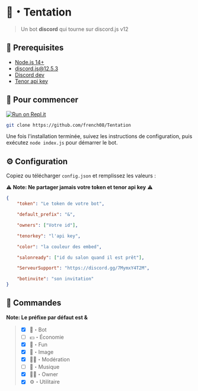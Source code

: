 # 🥀・Tentation

> Un bot **discord** qui tourne sur discord.js v12

## 🚧 Prerequisites 

- [Node.js 14+](https://nodejs.org/en/download/)
- [discord.js@12.5.3](https://www.npmjs.com/package/discord.js/v/12.5.3)
- [Discord dev](https://discord.com/developers/applications)
- [Tenor api key](https://tenor.com/developer/keyregistration)
## 🚀 Pour commencer

[![Run on Repl.it](https://repl.it/badge/github/french08/Tentation)](https://repl.it/github/french08/Tentation)

```sh
git clone https://github.com/french08/Tentation
```

Une fois l'installation terminée, suivez les instructions de configuration, puis exécutez `node index.js` pour démarrer le bot.

## ⚙️ Configuration

Copiez ou télécharger `config.json` et remplissez les valeurs :

⚠️ **Note: Ne partager jamais votre token et tenor api key** ⚠️

```json
{
    "token": "Le token de votre bot",

    "default_prefix": "&", 

    "owners": ["Votre id"], 

    "tenorkey": "l'api key",

    "color": "la couleur des embed",

    "salonready": ["id du salon quand il est prêt"],

    "ServeurSupport": "https://discord.gg/7MymxY4T2M",

    "botinvite": "son invitation"
}
```
## 📝 Commandes

**Note: Le préfixe par défaut est &**

> - [x] 🤖・Bot
> - [ ]  💵・Économie
> - [x] 🎉・Fun
> - [x] 📸・Image
> - [x] 🧑‍⚖️・Modération
> - [ ] 🎵・Musique
> - [x] 🧑‍💻・Owner
> - [x] ⚙️・Utilitaire
